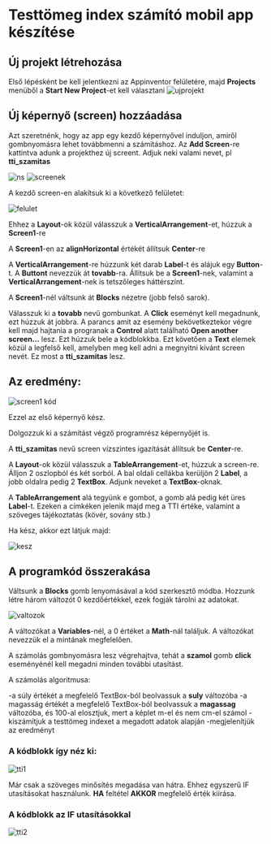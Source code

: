 # Testtömeg index számító mobil app készítése
## Új projekt létrehozása
Első lépésként be kell jelentkezni az Appinventor felületére, majd **Projects** menüből a **Start New Project**-et kell választani
![ujprojekt](newproj.JPG)

## Új képernyő (screen) hozzáadása
Azt szeretnénk, hogy az app egy kezdő képernyővel induljon, amiről gombnyomásra lehet továbbmenni a számításhoz. 
Az **Add Screen**-re kattintva adunk a projekthez új screent. Adjuk neki valami nevet, pl **tti_szamitas** 

![ns](newscreen.JPG)
![screenek](screenek.JPG)

A kezdő screen-en alakítsuk ki a következő felületet:

![felulet](felulet2.JPG)

Ehhez a **Layout**-ok közül válasszuk a **VerticalArrangement**-et, húzzuk a **Screen1**-re

A **Screen1**-en az **alignHorizontal** értékét állítsuk **Center**-re

A **VerticalArrangement**-re húzzunk két darab **Label**-t és alájuk egy **Button**-t.
A **Buttont** nevezzük át **tovabb**-ra.
Állítsuk be a **Screen1**-nek, valamint a **VerticalArrangement**-nek is tetszőleges háttérszínt.

A **Screen1**-nél váltsunk át **Blocks** nézetre (jobb felső sarok).

Válasszuk ki a **tovabb** nevű gombunkat. A **Click** eseményt kell megadnunk, ezt húzzuk át jobbra. A parancs amit az esemény bekövetkeztekor végre kell majd hajtania a progranak a **Control** alatt található **Open another screen...** lesz. Ezt húzzuk bele a kódblokkba. Ezt követően a **Text** elemek közül a legfelső kell, amelyben meg kell adni a megnyitni kívánt screen nevét. Ez most a **tti_szamitas** lesz.

## Az eredmény:
![screen1 kód](screen1_kod.JPG)

Ezzel az első képernyő kész.

Dolgozzuk ki a számítást végző programrész képernyőjét is.

A **tti_szamitas** nevű screen vízszintes igazítását állítsuk be **Center**-re.

A **Layout**-ok közül válasszuk a **TableArrangement**-et, húzzuk a screen-re. Álljon 2 oszlopból és két sorból.
A bal oldali cellákba kerüljön 2 **Label**, a jobb oldalra pedig 2 **TextBox**. Adjunk neveket a **TextBox**-oknak. 

A **TableArrangement** alá tegyünk e gombot, a gomb alá pedig két üres **Label**-t. Ezeken a címkéken jelenik majd meg a TTI értéke, valamint a szöveges tájékoztatás (kövér, sovány stb.)

Ha kész, akkor ezt látjuk majd:

![kesz](kesz_felulet.JPG)


## A programkód összerakása

Váltsunk a **Blocks** gomb lenyomásával a kód szerkesztő módba.
Hozzunk létre három változót 0 kezdőértékkel, ezek fogják tárolni az adatokat.

![valtozok](valtozok.JPG)

A változókat a **Variables**-nél, a 0 értéket a **Math**-nál találjuk. A változókat nevezzük el a mintának megfelelően.

A számolás gombnyomásra lesz végrehajtva, tehát a **szamol** gomb **click** eseményénél kell megadni minden további utasítást.

A számolás algoritmusa:

-a súly értékét a megfelelő TextBox-ból beolvassuk a **suly** változóba
-a magasság értékét a megfelelő TextBox-ból beolvassuk a **magassag** változóba, és 100-al elosztjuk, mert a képlet m-el és nem cm-el számol
-kiszámítjuk a testtömeg indexet a megadott adatok alapján
-megjelenítjük az eredményt

### A kódblokk így néz ki:

![tti1](tti_szamitas.JPG)

Már csak a szöveges minősítés megadása van hátra. Ehhez egyszerű IF utasításokat használunk. 
**HA** feltétel **AKKOR** megfelelő érték kiírása.

### A kódblokk az IF utasításokkal

![tti2](kesz_szamolas.JPG)


